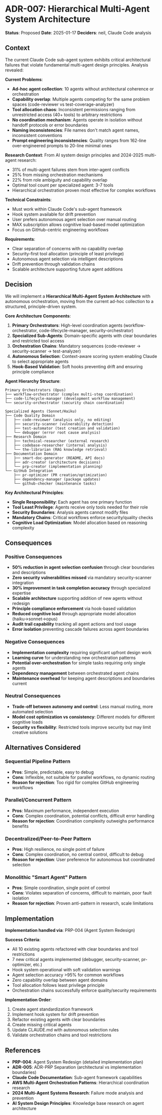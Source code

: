 # ADR-007: Hierarchical Multi-Agent System Architecture

**Status**: Proposed
**Date**: 2025-01-17
**Deciders**: neil, Claude Code analysis

## Context

The current Claude Code sub-agent system exhibits critical architectural failures that violate fundamental multi-agent design principles. Analysis revealed:

**Current Problems**:

- **Ad-hoc agent collection**: 10 agents without architectural coherence or orchestration
- **Capability overlap**: Multiple agents competing for the same problem spaces (code-reviewer vs test-coverage-analyzer)
- **Tool allocation chaos**: Inconsistent permissions ranging from unrestricted access (40+ tools) to arbitrary restrictions
- **No coordination mechanism**: Agents operate in isolation without handoff protocols or error boundaries
- **Naming inconsistencies**: File names don't match agent names, inconsistent conventions
- **Prompt engineering inconsistencies**: Quality ranges from 162-line over-engineered prompts to 20-line minimal ones

**Research Context**:
From AI system design principles and 2024-2025 multi-agent research:

- 31% of multi-agent failures stem from inter-agent conflicts
- 25% from missing orchestration mechanisms
- 22% from role ambiguity and capability overlap
- Optimal tool count per specialized agent: 3-7 tools
- Hierarchical orchestration proven most effective for complex workflows

**Technical Constraints**:

- Must work within Claude Code's sub-agent framework
- Hook system available for drift prevention
- User prefers autonomous agent selection over manual routing
- MAX subscription allows cognitive load-based model optimization
- Focus on GitHub-centric engineering workflows

**Requirements**:

- Clear separation of concerns with no capability overlap
- Security-first tool allocation (principle of least privilege)
- Autonomous agent selection via intelligent descriptions
- Drift prevention through validation chains
- Scalable architecture supporting future agent additions

## Decision

We will implement a **Hierarchical Multi-Agent System Architecture** with autonomous orchestration, moving from the current ad-hoc collection to a structured, principle-driven system.

**Core Architecture Components**:

1. **Primary Orchestrators**: High-level coordination agents (workflow-orchestrator, code-lifecycle-manager, security-orchestrator)
2. **Specialized Sub-Agents**: Domain-specific agents with clear boundaries and restricted tool access
3. **Orchestration Chains**: Mandatory sequences (code-reviewer → security-scanner → test-analyzer)
4. **Autonomous Selection**: Context-aware scoring system enabling Claude to select appropriate agents
5. **Hook-Based Validation**: Soft hooks preventing drift and ensuring principle compliance

**Agent Hierarchy Structure**:

```text
Primary Orchestrators (Opus)
├── workflow-orchestrator (complex multi-step coordination)
├── code-lifecycle-manager (development workflow management)
└── security-orchestrator (security chain coordination)

Specialized Agents (Sonnet/Haiku)
├── Code Quality Domain
│   ├── code-reviewer (analysis only, no editing)
│   ├── security-scanner (vulnerability detection)
│   ├── test-automator (test creation and validation)
│   └── debugger (error root cause analysis)
├── Research Domain
│   ├── technical-researcher (external research)
│   ├── codebase-researcher (internal analysis)
│   └── the-librarian (RAG knowledge retrieval)
├── Documentation Domain
│   ├── smart-doc-generator (README, API docs)
│   ├── adr-creator (architecture decisions)
│   └── prp-creator (implementation planning)
└── GitHub Integration
    ├── pr-optimizer (PR creation/optimization)
    ├── dependency-manager (package updates)
    └── github-checker (maintenance tasks)
```

**Key Architectural Principles**:

- **Single Responsibility**: Each agent has one primary function
- **Tool Least Privilege**: Agents receive only tools needed for their role
- **Security Boundaries**: Analysis agents cannot modify files
- **Mandatory Chains**: Critical workflows enforce security/quality checks
- **Cognitive Load Optimization**: Model allocation based on reasoning complexity

## Consequences

### Positive Consequences

- **50% reduction in agent selection confusion** through clear boundaries and descriptions
- **Zero security vulnerabilities missed** via mandatory security-scanner integration
- **30% improvement in task completion accuracy** through specialized expertise
- **Scalable architecture** supporting addition of new agents without redesign
- **Principle compliance enforcement** via hook-based validation
- **Reduced cognitive load** through appropriate model allocation (haiku→sonnet→opus)
- **Audit trail capability** tracking all agent actions and tool usage
- **Error isolation** preventing cascade failures across agent boundaries

### Negative Consequences

- **Implementation complexity** requiring significant upfront design work
- **Learning curve** for understanding new orchestration patterns
- **Potential over-orchestration** for simple tasks requiring only single agents
- **Dependency management** between orchestrated agent chains
- **Maintenance overhead** for keeping agent descriptions and boundaries current

### Neutral Consequences

- **Trade-off between autonomy and control**: Less manual routing, more automated selection
- **Model cost optimization vs consistency**: Different models for different cognitive loads
- **Security vs flexibility**: Restricted tools improve security but may limit creative solutions

## Alternatives Considered

### Sequential Pipeline Pattern

- **Pros**: Simple, predictable, easy to debug
- **Cons**: Inflexible, not suitable for parallel workflows, no dynamic routing
- **Reason for rejection**: Too rigid for complex GitHub engineering workflows

### Parallel/Concurrent Pattern

- **Pros**: Maximum performance, independent execution
- **Cons**: Complex coordination, potential conflicts, difficult error handling
- **Reason for rejection**: Coordination complexity outweighs performance benefits

### Decentralized/Peer-to-Peer Pattern

- **Pros**: High resilience, no single point of failure
- **Cons**: Complex coordination, no central control, difficult to debug
- **Reason for rejection**: User preference for autonomous but coordinated selection

### Monolithic "Smart Agent" Pattern

- **Pros**: Simple coordination, single point of control
- **Cons**: Violates separation of concerns, difficult to maintain, poor fault isolation
- **Reason for rejection**: Proven anti-pattern in research, scale limitations

## Implementation

**Implementation handled via**: PRP-004 (Agent System Redesign)

**Success Criteria**:

- All 10 existing agents refactored with clear boundaries and tool restrictions
- 7 new critical agents implemented (debugger, security-scanner, pr-optimizer, etc.)
- Hook system operational with soft validation warnings
- Agent selection accuracy >95% for common workflows
- Zero capability overlap between agent domains
- Tool allocation follows least privilege principle
- Orchestration chains successfully enforce quality/security requirements

**Implementation Order**:

1. Create agent standardization framework
2. Implement hook system for drift prevention
3. Refactor existing agents with clear boundaries
4. Create missing critical agents
5. Update CLAUDE.md with autonomous selection rules
6. Validate orchestration chains and tool restrictions

## References

- **PRP-004**: Agent System Redesign (detailed implementation plan)
- **ADR-005**: ADR-PRP Separation (architectural vs implementation boundaries)
- **Claude Code Documentation**: Sub-agent framework capabilities
- **AWS Multi-Agent Orchestration Patterns**: Hierarchical coordination research
- **2024 Multi-Agent Systems Research**: Failure mode analysis and prevention
- **AI System Design Principles**: Knowledge base research on agent architecture
